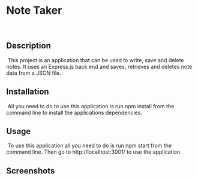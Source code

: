 # Note Taker
​
## Description 
​
This project is an application that can be used to write, save and delete notes. It uses an Express.js back end and saves, retrieves and deletes note data from a JSON file.
​

## Installation
​
All you need to do to use this application is run npm install from the command line to install the applications dependencies.
​
​
## Usage 
​
To use this application all you need to do is run npm start from the command line. Then go to http://localhost:3001/ to use the application.

## Screenshots 
​
